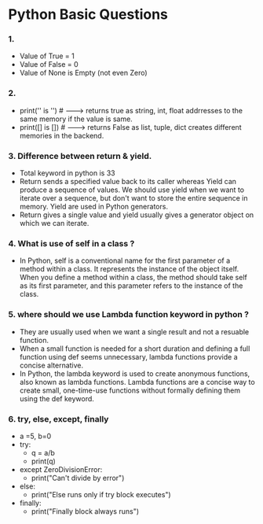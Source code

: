 # Python Basic Questions

### 1. 
- Value of True = 1 
- Value of False = 0 
- Value of None is Empty (not even Zero)

### 2. 
- print('' is '') # ---> returns true as string, int, float addrresses to the same memory if the value is same.
- print([] is []) # ---> returns False as list, tuple, dict creates different memories in the backend.
### 3. Difference between return & yield.
- Total keyword in python is 33
- Return sends a specified value back to its caller whereas Yield can produce a sequence of values.
  We should use yield when we want to iterate over a sequence, but don't want to store the entire sequence in memory. Yield are used in Python generators.
- Return gives a single value and yield usually gives a generator object on which we can iterate.

### 4. What is use of self in a class ?
- In Python, self is a conventional name for the first parameter of a method within a class.
  It represents the instance of the object itself. When you define a method within a class, the method should take self as its first parameter,
  and this parameter refers to the instance of the class.

### 5. where should we use Lambda function keyword in python ?
- They are usually used when we want a single result and not a resuable function.
- When a small function is needed for a short duration and defining a full function using def seems unnecessary, lambda functions provide a concise alternative.
- In Python, the lambda keyword is used to create anonymous functions, also known as lambda functions.
  Lambda functions are a concise way to create small, one-time-use functions without formally defining them using the def keyword.

### 6. try, else, except, finally
- a =5, b=0
- try:
  - q = a/b
  - print(q)
- except ZeroDivisionError:
  - print("Can't divide by error")
- else:
  - print("Else runs only if try block executes")
- finally:
  - print("Finally block always runs")


